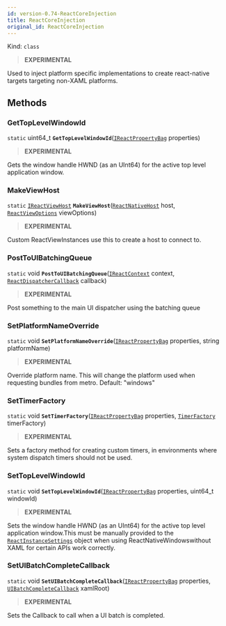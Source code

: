 ```yaml
---
id: version-0.74-ReactCoreInjection
title: ReactCoreInjection
original_id: ReactCoreInjection
---
```


Kind: `class`



> **EXPERIMENTAL**

Used to inject platform specific implementations to create react-native targets targeting non-XAML platforms.



## Methods
### GetTopLevelWindowId
`static` uint64_t **`GetTopLevelWindowId`**([`IReactPropertyBag`](IReactPropertyBag) properties)

> **EXPERIMENTAL**

Gets the window handle HWND (as an UInt64) for the active top level application window.



### MakeViewHost
`static` [`IReactViewHost`](IReactViewHost) **`MakeViewHost`**([`ReactNativeHost`](ReactNativeHost) host, [`ReactViewOptions`](ReactViewOptions) viewOptions)

> **EXPERIMENTAL**

Custom ReactViewInstances use this to create a host to connect to.



### PostToUIBatchingQueue
`static` void **`PostToUIBatchingQueue`**([`IReactContext`](IReactContext) context, [`ReactDispatcherCallback`](ReactDispatcherCallback) callback)

> **EXPERIMENTAL**

Post something to the main UI dispatcher using the batching queue



### SetPlatformNameOverride
`static` void **`SetPlatformNameOverride`**([`IReactPropertyBag`](IReactPropertyBag) properties, string platformName)

> **EXPERIMENTAL**

Override platform name. This will change the platform used when requesting bundles from metro. Default: \"windows\"



### SetTimerFactory
`static` void **`SetTimerFactory`**([`IReactPropertyBag`](IReactPropertyBag) properties, [`TimerFactory`](TimerFactory) timerFactory)

> **EXPERIMENTAL**

Sets a factory method for creating custom timers, in environments where system dispatch timers should not be used.



### SetTopLevelWindowId
`static` void **`SetTopLevelWindowId`**([`IReactPropertyBag`](IReactPropertyBag) properties, uint64_t windowId)

> **EXPERIMENTAL**

Sets the window handle HWND (as an UInt64) for the active top level application window.This must be manually provided to the [`ReactInstanceSettings`](ReactInstanceSettings) object when using ReactNativeWindowswithout XAML for certain APIs work correctly.



### SetUIBatchCompleteCallback
`static` void **`SetUIBatchCompleteCallback`**([`IReactPropertyBag`](IReactPropertyBag) properties, [`UIBatchCompleteCallback`](UIBatchCompleteCallback) xamlRoot)

> **EXPERIMENTAL**

Sets the Callback to call when a UI batch is completed. 




